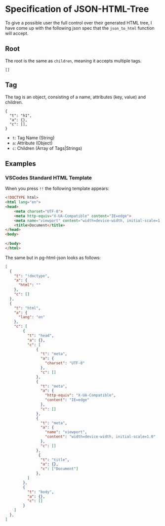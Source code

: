 # Specification of JSON-HTML-Tree

To give a possible user the full control over their generated HTML tree, 
I have come up with the following json spec that the `json_to_html` function
will accept.

## Root

The root is the same as `children`, meaning it accepts multiple
tags.

```
[]
```

## Tag

The tag is an object, consisting of a name, attributes (key, value) and
children.

```
{
  "t": "h1",
  "a": {},
  "c": [],
}
```

* `t`: Tag Name (String)
* `a`: Attribute (Object)
* `c`: Children (Array of Tags|Strings)

## Examples

### VSCodes Standard HTML Template

Wnen you press `!!` the following template appears:

```html
<!DOCTYPE html>
<html lang="en">
<head>
    <meta charset="UTF-8">
    <meta http-equiv="X-UA-Compatible" content="IE=edge">
    <meta name="viewport" content="width=device-width, initial-scale=1.0">
    <title>Document</title>
</head>
<body>
    
</body>
</html>
```

The same but in pg-html-json looks as follows:

```json
[
  {
    "t": "!doctype",
    "a": {
      "html": ""
    },
    "c": []
  },
  {
    "t": "html",
    "a": {
      "lang": "en"
    },
    "c": [
        {
          "t": "head",
          "a": {},
          "c": [
              {
                "t": "meta",
                "a": {
                  "charset": "UTF-8"
                },
                "c": []
              },
              {
                "t": "meta",
                "a": {
                  "http-equiv": "X-UA-Compatible",
                  "content": "IE=edge"
                },
                "c": []
              },
              {
                "t": "meta",
                "a": {
                  "name": "viewport",
                  "content": "width=device-width, initial-scale=1.0"
                },
                "c": []
              },
               {
                "t": "title",
                "a": {},
                "c": ["Document"]
              },
          ]
        },
        {
          "t": "body",
          "a": {},
          "c": []
        }
    ]
  },
]
```
